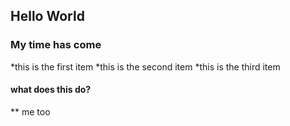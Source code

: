 ## Hello World
### My time has come

*this is the first item
*this is the second item
*this is the third item

#### what does this do?
** me too
